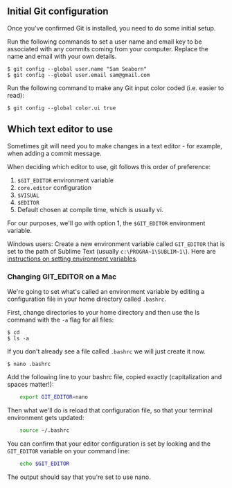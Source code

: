 
## Initial Git configuration

Once you've confirmed Git is installed, you need to do some initial setup.

Run the following commands to set a user name and email key to be associated with any commits coming from your computer. Replace the name and email with your own details.

    $ git config --global user.name "Sam Seaborn"
    $ git config --global user.email sam@gmail.com


Run the following command to make any Git input color coded (i.e. easier to read):

    $ git config --global color.ui true


## Which text editor to use

Sometimes git will need you to make changes in a text editor - for example, when adding a commit message.

When deciding which editor to use, git follows this order of preference: 

1. `$GIT_EDITOR` environment variable
2. `core.editor` configuration
3. `$VISUAL`
4. `$EDITOR`
5. Default chosen at compile time, which is usually vi.

For our purposes, we'll go with option 1, the `$GIT_EDITOR` environment variable.

Windows users: Create a new environment variable called `GIT_EDITOR` that is set to the path of Sublime Text (usually `c:\PROGRA~1\SUBLIM~1\`). Here are [instructions on setting environment variables](https://github.com/susanBuck/notes/blob/master/07_Command_Line/04_PATH-Variable.md).

### Changing GIT_EDITOR on a Mac

We're going to set what's called an environment variable by editing a configuration file in your home directory called `.bashrc`.

First, change directories to your home directory and then use the ls command with the `-a` flag for all files:

    $ cd
    $ ls -a

If you don't already see a file called `.bashrc` we will just create it now.

    $ nano .bashrc

Add the following line to your bashrc file, copied exactly (capitalization and spaces matter!):

```bash
    export GIT_EDITOR=nano
```

Then what we'll do is reload that configuration file, so that your terminal environment gets updated:

```bash
    source ~/.bashrc
```

You can confirm that your editor configuration is set by looking and the `GIT_EDITOR` variable on your command line:

```bash
    echo $GIT_EDITOR
```

The output should say that you're set to use nano.
